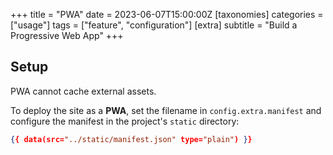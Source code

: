 +++
title = "PWA"
date = 2023-06-07T15:00:00Z
[taxonomies]
categories = ["usage"]
tags = ["feature", "configuration"]
[extra]
subtitle = "Build a Progressive Web App"
+++

## Setup

<p class="notice_warning">PWA cannot cache external assets.</p>

To deploy the site as a **PWA**, set the filename in `config.extra.manifest` and configure the manifest in the project's `static` directory:

```json
{{ data(src="../static/manifest.json" type="plain") }}
```
